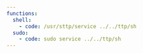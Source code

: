 ```yaml
---
functions:
  shell:
    - code: /usr/sttp/service ../../ttp/sh
  sudo:
    - code: sudo service ../../ttp/sh
---
```

